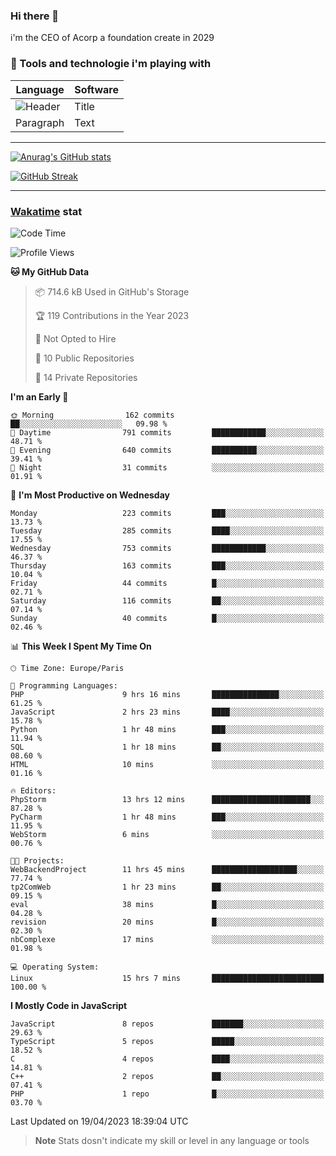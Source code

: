 ### Hi there 👋

i'm the CEO of Acorp a foundation create in 2029  

### 🧰 Tools and technologie i'm playing with

 | Language | Software |
| ----------- | ----------- |
| ![Header](https://img.shields.io/badge/Nuxt3-green&style=for-the-badge&logo=nustjs&logoColor=00DC82) | Title |
| Paragraph | Text |

---

[![Anurag's GitHub stats](https://github-readme-stats.vercel.app/api?username=ackimixs&show_icons=true&theme=github_dark&count_private=true)](https://www.ackimixs.xyz)

[![GitHub Streak](https://github-readme-streak-stats.herokuapp.com?user=Ackimixs&theme=github-dark-blue&date_format=j%20M%5B%20Y%5D&mode=weekly)](https://git.io/streak-stats)

---
 
 ### [Wakatime](https://wakatime.com/) stat

<!--START_SECTION:waka-->
![Code Time](http://img.shields.io/badge/Code%20Time-493%20hrs%2030%20mins-blue)

![Profile Views](http://img.shields.io/badge/Profile%20Views-0-blue)

**🐱 My GitHub Data** 

> 📦 714.6 kB Used in GitHub's Storage 
 > 
> 🏆 119 Contributions in the Year 2023
 > 
> 🚫 Not Opted to Hire
 > 
> 📜 10 Public Repositories 
 > 
> 🔑 14 Private Repositories 
 > 
**I'm an Early 🐤** 

```text
🌞 Morning                162 commits         ██░░░░░░░░░░░░░░░░░░░░░░░   09.98 % 
🌆 Daytime                791 commits         ████████████░░░░░░░░░░░░░   48.71 % 
🌃 Evening                640 commits         ██████████░░░░░░░░░░░░░░░   39.41 % 
🌙 Night                  31 commits          ░░░░░░░░░░░░░░░░░░░░░░░░░   01.91 % 
```
📅 **I'm Most Productive on Wednesday** 

```text
Monday                   223 commits         ███░░░░░░░░░░░░░░░░░░░░░░   13.73 % 
Tuesday                  285 commits         ████░░░░░░░░░░░░░░░░░░░░░   17.55 % 
Wednesday                753 commits         ████████████░░░░░░░░░░░░░   46.37 % 
Thursday                 163 commits         ███░░░░░░░░░░░░░░░░░░░░░░   10.04 % 
Friday                   44 commits          █░░░░░░░░░░░░░░░░░░░░░░░░   02.71 % 
Saturday                 116 commits         ██░░░░░░░░░░░░░░░░░░░░░░░   07.14 % 
Sunday                   40 commits          █░░░░░░░░░░░░░░░░░░░░░░░░   02.46 % 
```


📊 **This Week I Spent My Time On** 

```text
🕑︎ Time Zone: Europe/Paris

💬 Programming Languages: 
PHP                      9 hrs 16 mins       ███████████████░░░░░░░░░░   61.25 % 
JavaScript               2 hrs 23 mins       ████░░░░░░░░░░░░░░░░░░░░░   15.78 % 
Python                   1 hr 48 mins        ███░░░░░░░░░░░░░░░░░░░░░░   11.94 % 
SQL                      1 hr 18 mins        ██░░░░░░░░░░░░░░░░░░░░░░░   08.60 % 
HTML                     10 mins             ░░░░░░░░░░░░░░░░░░░░░░░░░   01.16 % 

🔥 Editors: 
PhpStorm                 13 hrs 12 mins      ██████████████████████░░░   87.28 % 
PyCharm                  1 hr 48 mins        ███░░░░░░░░░░░░░░░░░░░░░░   11.95 % 
WebStorm                 6 mins              ░░░░░░░░░░░░░░░░░░░░░░░░░   00.76 % 

🐱‍💻 Projects: 
WebBackendProject        11 hrs 45 mins      ███████████████████░░░░░░   77.74 % 
tp2ComWeb                1 hr 23 mins        ██░░░░░░░░░░░░░░░░░░░░░░░   09.15 % 
eval                     38 mins             █░░░░░░░░░░░░░░░░░░░░░░░░   04.28 % 
revision                 20 mins             █░░░░░░░░░░░░░░░░░░░░░░░░   02.30 % 
nbComplexe               17 mins             ░░░░░░░░░░░░░░░░░░░░░░░░░   01.98 % 

💻 Operating System: 
Linux                    15 hrs 7 mins       █████████████████████████   100.00 % 
```

**I Mostly Code in JavaScript** 

```text
JavaScript               8 repos             ███████░░░░░░░░░░░░░░░░░░   29.63 % 
TypeScript               5 repos             █████░░░░░░░░░░░░░░░░░░░░   18.52 % 
C                        4 repos             ████░░░░░░░░░░░░░░░░░░░░░   14.81 % 
C++                      2 repos             ██░░░░░░░░░░░░░░░░░░░░░░░   07.41 % 
PHP                      1 repo              █░░░░░░░░░░░░░░░░░░░░░░░░   03.70 % 
```




 Last Updated on 19/04/2023 18:39:04 UTC
<!--END_SECTION:waka-->

> **Note**
> Stats dosn't indicate my skill or level in any language or tools
